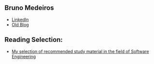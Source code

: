 ## Bruno Medeiros

* [LinkedIn](https://www.linkedin.com/in/brunodomedeiros/)
* [Old Blog](http://pureconcepture.blogspot.com/)

## Reading Selection:
 * [My selection of recommended study material in the field of Software Engineering](RecommendedReading.md)
